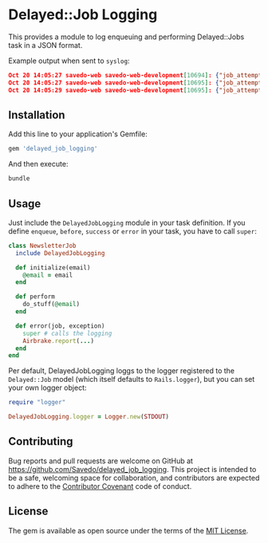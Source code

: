 # Delayed::Job Logging

This provides a module to log enqueuing and performing Delayed::Jobs task in a JSON format.

Example output when sent to `syslog`:

```json
Oct 20 14:05:27 savedo-web savedo-web-development[10694]: {"job_attempts":0,"job_exception":null,"job_id":null,"job_worker_name":"CustomerMailerWorker","job_arguments":{"@email":"confirmation_instructions","@vars":[8,"RxJWZzJKdr3VP8zzr7sd",{}]},"job_priority":0,"job_queue":"default","job_run_at":"2015-10-20T14:05:27+00:00","job_status":"enqueued"}
Oct 20 14:05:27 savedo-web savedo-web-development[10695]: {"job_attempts":0,"job_exception":null,"job_id":94,"job_worker_name":"CustomerMailerWorker","job_arguments":{"@email":"confirmation_instructions","@vars":[8,"RxJWZzJKdr3VP8zzr7sd",{}]},"job_priority":0,"job_queue":"default","job_run_at":"2015-10-20T14:05:27Z","job_status":"started"}
Oct 20 14:05:29 savedo-web savedo-web-development[10695]: {"job_attempts":0,"job_exception":null,"job_id":94,"job_worker_name":"CustomerMailerWorker","job_arguments":{"@email":"confirmation_instructions","@vars":[8,"RxJWZzJKdr3VP8zzr7sd",{}]},"job_priority":0,"job_queue":"default","job_run_at":"2015-10-20T14:05:27Z","job_status":"succeeded"}
```

## Installation

Add this line to your application's Gemfile:

```ruby
gem 'delayed_job_logging'
```

And then execute:

```sh
bundle
```

## Usage

Just include the `DelayedJobLogging` module in your task definition. If you define `enqueue`, `before`, `success` or `error` in your task, you have to call `super`:

```ruby
class NewsletterJob
  include DelayedJobLogging

  def initialize(email)
    @email = email
  end

  def perform
    do_stuff(@email)
  end

  def error(job, exception)
    super # calls the logging
    Airbrake.report(...)
  end
end
```

Per default, DelayedJobLogging loggs to the logger registered to the `Delayed::Job` model (which itself defaults to `Rails.logger`), but you can set your own logger object:

```ruby
require "logger"

DelayedJobLogging.logger = Logger.new(STDOUT)
```

## Contributing

Bug reports and pull requests are welcome on GitHub at https://github.com/Savedo/delayed_job_logging. This project is intended to be a safe, welcoming space for collaboration, and contributors are expected to adhere to the [Contributor Covenant](http://contributor-covenant.org) code of conduct.

## License

The gem is available as open source under the terms of the [MIT License](http://opensource.org/licenses/MIT).

